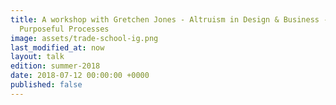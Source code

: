 ```yaml
---
title: A workshop with Gretchen Jones - Altruism in Design & Business - Build More
  Purposeful Processes
image: assets/trade-school-ig.png
last_modified_at: now
layout: talk
edition: summer-2018
date: 2018-07-12 00:00:00 +0000
published: false
---
```

